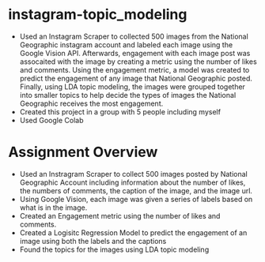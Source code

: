 # instagram-topic_modeling

* Used an Instagram Scraper to collected 500 images from the National Geographic instagram account and labeled each image using the Google Vision API. Afterwards, engagement with each image post was assocaited with the image by creating a metric using the number of likes and comments. Using the engagement metric, a model was created to predict the engagement of any image that National Geographic posted. Finally, using LDA topic modeling, the images were grouped together into smaller topics to help decide the types of images the National Geographic receives the most engagement.
* Created this project in a group with 5 people including myself
* Used Google Colab 

# Assignment Overview

* Used an Instragram Scraper to collect 500 images posted by National Geographic Account including information about the number of likes, the numbers of comments, the caption of the image, and the image url.
* Using Google Vision, each image was given a series of labels based on what is in the image.
* Created an Engagement metric using the number of likes and comments.
* Created a Logisitc Regression Model to predict the engagement of an image using both the labels and the captions
* Found the topics for the images using LDA topic modeling
